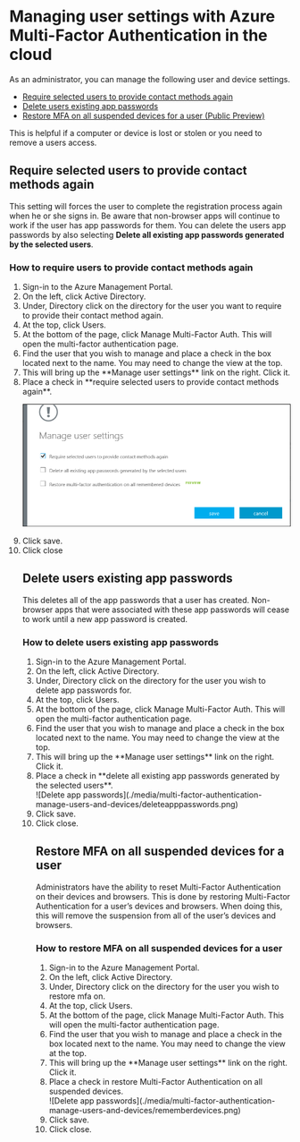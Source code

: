 <properties 
	pageTitle="Azure Multi-Factor Authentication Reports" 
	description="This describes how to change user settings such as forcing the users to do the proof-up process again." 
	documentationCenter="" 
	services="multi-factor-authentication" 
	authors="billmath" 
	manager="swadhwa" 
	editor="curtand"/>

<tags 
	ms.service="multi-factor-authentication" 
	ms.date="08/24/2015" 
	wacn.date=""/>

# Managing user settings with Azure Multi-Factor Authentication in the cloud

As an administrator, you can manage the following user and device settings.  

- [Require selected users to provide contact methods again](#require-selected-users-to-provide-contact-methods-again)
- [Delete users existing app passwords](#delete-users-existing-app-passwords)
- [Restore MFA on all suspended devices for a user (Public Preview)](#restore-mfa-on-all-suspended-devices-for-a-user)






This is helpful if a computer or device is lost or stolen or you need to remove a users access.


## Require selected users to provide contact methods again

This setting will forces the user to complete the registration process again when he or she signs in. Be aware that non-browser apps will continue to work if the user has app passwords for them.  You can delete the users app passwords by also selecting **Delete all existing app passwords generated by the selected users**.

### How to require users to provide contact methods again

<ol>
<li>Sign-in to the Azure Management Portal.</li>
<li>On the left, click Active Directory.</li>
<li>Under, Directory click on the directory for the user you want to require to provide their contact method again.</li>
<li>At the top, click Users.</li>
<li>At the bottom of the page, click Manage Multi-Factor Auth. This will open the multi-factor authentication page.
<li>Find the user that you wish to manage and place a check in the box located next to the name. You may need to change the view at the top.</li>
<li>This will bring up the **Manage user settings** link on the right. Click it.</li> 
<li>Place a check in **require selected users to provide contact methods again**.</li>

![Provide contact methods](./media/multi-factor-authentication-manage-users-and-devices/reproofup.png)

<li>Click save.</li>
<li>Click close</li>

## Delete users existing app passwords

This deletes all of the app passwords that a user has created. Non-browser apps that were associated with these app passwords will cease to work until a new app password is created.

### How to delete users existing app passwords

<ol>
<li>Sign-in to the Azure Management Portal.</li>
<li>On the left, click Active Directory.</li>
<li>Under, Directory click on the directory for the user you wish to delete app passwords for.</li>
<li>At the top, click Users.</li>
<li>At the bottom of the page, click Manage Multi-Factor Auth. This will open the multi-factor authentication page.
<li>Find the user that you wish to manage and place a check in the box located next to the name. You may need to change the view at the top.</li>
<li>This will bring up the **Manage user settings** link on the right. Click it.</li> 
<li>Place a check in **delete all existing app passwords generated by the selected users**.</li>
![Delete app passwords](./media/multi-factor-authentication-manage-users-and-devices/deleteapppasswords.png)
<li>Click save.</li>
<li>Click close.</li>





## Restore MFA on all suspended devices for a user

Administrators have the ability to reset Multi-Factor Authentication on their devices and browsers. This is done by restoring Multi-Factor Authentication for a user’s devices and browsers. When doing this, this will remove the suspension from all of the user’s devices and browsers. 

### How to restore MFA on all suspended devices for a user

<ol>
<li>Sign-in to the Azure Management Portal.</li>
<li>On the left, click Active Directory.</li>
<li>Under, Directory click on the directory for the user you wish to restore mfa on.</li>
<li>At the top, click Users.</li>
<li>At the bottom of the page, click Manage Multi-Factor Auth. This will open the multi-factor authentication page.
<li>Find the user that you wish to manage and place a check in the box located next to the name. You may need to change the view at the top.</li>
<li>This will bring up the **Manage user settings** link on the right. Click it.</li> 
<li>Place a check in restore Multi-Factor Authentication on all suspended devices.</li>
![Delete app passwords](./media/multi-factor-authentication-manage-users-and-devices/rememberdevices.png)
<li>Click save.</li>
<li>Click close.</li>


